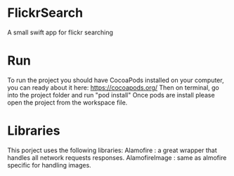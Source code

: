 # FlickrSearch
A small swift app for flickr searching

# Run
To run the project you should have CocoaPods installed on your computer, you can ready about it here: https://cocoapods.org/ 
Then on terminal, go into the project folder and run "pod install" 
Once pods are install please open the project from the workspace file.

# Libraries
This porject uses the following libraries:
Alamofire : a great wrapper that handles all network requests responses.
AlamofireImage : same as almofire specific for handling images.